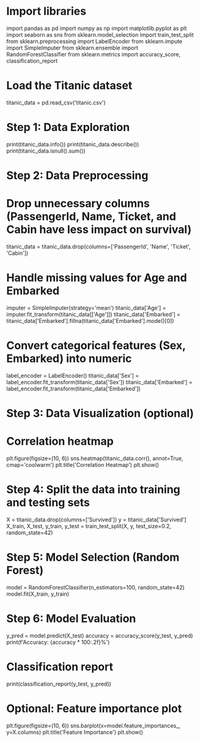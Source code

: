 # Import libraries
import pandas as pd
import numpy as np
import matplotlib.pyplot as plt
import seaborn as sns
from sklearn.model_selection import train_test_split
from sklearn.preprocessing import LabelEncoder
from sklearn.impute import SimpleImputer
from sklearn.ensemble import RandomForestClassifier
from sklearn.metrics import accuracy_score, classification_report
<br>
# Load the Titanic dataset
titanic_data = pd.read_csv('titanic.csv')
<br>
# Step 1: Data Exploration
print(titanic_data.info())
print(titanic_data.describe())
print(titanic_data.isnull().sum())
<br>
# Step 2: Data Preprocessing
# Drop unnecessary columns (PassengerId, Name, Ticket, and Cabin have less impact on survival)
titanic_data = titanic_data.drop(columns=['PassengerId', 'Name', 'Ticket', 'Cabin'])
<br>
# Handle missing values for Age and Embarked
imputer = SimpleImputer(strategy='mean')
titanic_data['Age'] = imputer.fit_transform(titanic_data[['Age']])
titanic_data['Embarked'] = titanic_data['Embarked'].fillna(titanic_data['Embarked'].mode()[0])
<br>
# Convert categorical features (Sex, Embarked) into numeric
label_encoder = LabelEncoder()
titanic_data['Sex'] = label_encoder.fit_transform(titanic_data['Sex'])
titanic_data['Embarked'] = label_encoder.fit_transform(titanic_data['Embarked'])
<br>
# Step 3: Data Visualization (optional)
# Correlation heatmap
plt.figure(figsize=(10, 6))
sns.heatmap(titanic_data.corr(), annot=True, cmap='coolwarm')
plt.title('Correlation Heatmap')
plt.show()
<br>
# Step 4: Split the data into training and testing sets
X = titanic_data.drop(columns=['Survived'])
y = titanic_data['Survived']
X_train, X_test, y_train, y_test = train_test_split(X, y, test_size=0.2, random_state=42)
<br>
# Step 5: Model Selection (Random Forest)
model = RandomForestClassifier(n_estimators=100, random_state=42)
model.fit(X_train, y_train)
<br>
# Step 6: Model Evaluation
y_pred = model.predict(X_test)
accuracy = accuracy_score(y_test, y_pred)
print(f'Accuracy: {accuracy * 100:.2f}%')
<br>
# Classification report
print(classification_report(y_test, y_pred))
<br>
# Optional: Feature importance plot
plt.figure(figsize=(10, 6))
sns.barplot(x=model.feature_importances_, y=X.columns)
plt.title('Feature Importance')
plt.show()

